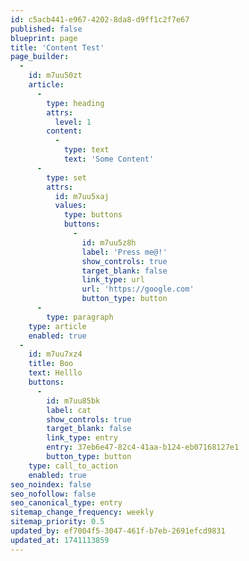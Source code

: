 ```yaml
---
id: c5acb441-e967-4202-8da8-d9ff1c2f7e67
published: false
blueprint: page
title: 'Content Test'
page_builder:
  -
    id: m7uu50zt
    article:
      -
        type: heading
        attrs:
          level: 1
        content:
          -
            type: text
            text: 'Some Content'
      -
        type: set
        attrs:
          id: m7uu5xaj
          values:
            type: buttons
            buttons:
              -
                id: m7uu5z8h
                label: 'Press me@!'
                show_controls: true
                target_blank: false
                link_type: url
                url: 'https://google.com'
                button_type: button
      -
        type: paragraph
    type: article
    enabled: true
  -
    id: m7uu7xz4
    title: Boo
    text: Helllo
    buttons:
      -
        id: m7uu85bk
        label: cat
        show_controls: true
        target_blank: false
        link_type: entry
        entry: 37eb6e47-82c4-41aa-b124-eb07168127e1
        button_type: button
    type: call_to_action
    enabled: true
seo_noindex: false
seo_nofollow: false
seo_canonical_type: entry
sitemap_change_frequency: weekly
sitemap_priority: 0.5
updated_by: ef7004f5-3047-461f-b7eb-2691efcd9831
updated_at: 1741113859
---
```

